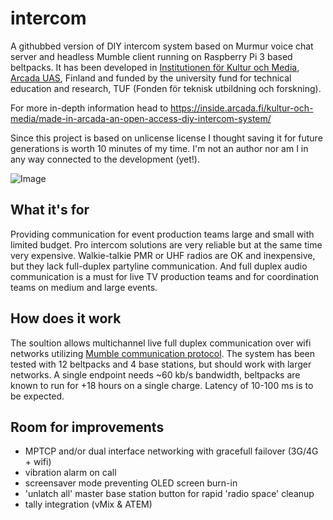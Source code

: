 # intercom
A githubbed version of DIY intercom system based on Murmur voice chat server and headless Mumble client running on Raspberry Pi 3 based beltpacks. It has been developed in [Institutionen för Kultur och Media](https://www.arcada.fi/sv/forskning/institutionen-kultur-och-media), [Arcada UAS](https://www.arcada.fi/en), Finland and funded by the university fund for technical education and research, TUF (Fonden för teknisk utbildning och forskning).

For more in-depth information head to https://inside.arcada.fi/kultur-och-media/made-in-arcada-an-open-access-diy-intercom-system/

Since this project is based on unlicense license I thought saving it for future generations is worth 10 minutes of my time. I'm not an author nor am I in any way connected to the development (yet!). 

![Image](https://inside.arcada.fi/wp-content/uploads/2019/01/Nicke-intercom-650x348.png)

## What it's for
Providing communication for event production teams large and small with limited budget. Pro intercom solutions are very reliable but at the same time very expensive. Walkie-talkie PMR or UHF radios are OK and inexpensive, but they lack full-duplex partyline communication. And full duplex audio communication is a must for live TV production teams and for coordination teams on medium and large events. 

## How does it work
The soultion allows multichannel live full duplex communication over wifi networks utilizing [Mumble communication protocol](https://wiki.mumble.info/wiki/Protocol). The system has been tested with 12 beltpacks and 4 base stations, but should work with larger networks.
A single endpoint needs ~60 kb/s bandwidth, beltpacks are known to run for +18 hours on a single charge. Latency of 10-100 ms is to be expected.

## Room for improvements
- MPTCP and/or dual interface networking with gracefull failover (3G/4G + wifi)
- vibration alarm on call
- screensaver mode preventing OLED screen burn-in
- 'unlatch all' master base station button for rapid 'radio space' cleanup
- tally integration (vMix & ATEM)
